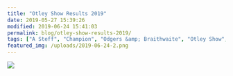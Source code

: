 ```yaml
---
title: "Otley Show Results 2019"
date: 2019-05-27 15:39:26
modified: 2019-06-24 15:41:03
permalink: blog/otley-show-results-2019/
tags: ["A Steff", "Champion", "Odgers &amp; Braithwaite", "Otley Show", "S&amp;J Gray"]
featured_img: /uploads/2019-06-24-2.png
---
```


![](/uploads/2019-06-24-2.png)
